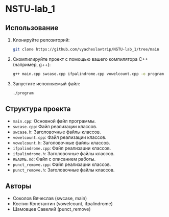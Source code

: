 # NSTU-lab_1

## Использование

1. Клонируйте репозиторий:

    ```bash
    git clone https://github.com/vyacheslavtrip/NSTU-lab_1/tree/main
    ```

2. Скомпилируйте проект с помощью вашего компилятора C++ (например, g++):

    ```bash
    g++ main.cpp swcase.cpp ifpalindrome.cpp vowelcount.cpp -o program
    ```

3. Запустите исполняемый файл:

    ```bash
    ./program
    ```

## Структура проекта

- `main.cpp`: Основной файл программы.
- `swcase.cpp`: Файл реализации классов.
- `swcase.h`: Заголовочные файлы классов.
- `vowelcount.cpp`: Файл реализации классов.
- `vowelcount.h`: Заголовочные файлы классов.
- `ifpalindrome.cpp`: Файл реализации классов.
- `ifpalindrome.h`: Заголовочные файлы классов.
- `README.md`: Файл с описанием работы.
- `punct_remove.cpp`: Файл реализации классов.
- `punct_remove.h`: Заголовочные файлы классов.
## Авторы

- Соколов Вячеслав (swcase, main)
- Костин Константин (vowelcount, ifpalindrome)
- Шамовцев Савелий (punct_remove)
